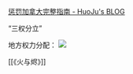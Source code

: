 ---
---

[惩罚加拿大完整指南 - HuoJu's BLOG](https://jhuo.ca/post/the_guide_of_punish_canada/)

“三权分立”

地方权力分配：
![](https://picture-guan.oss-cn-hangzhou.aliyuncs.com/20220816152604.png)

[[《火与烬》]]